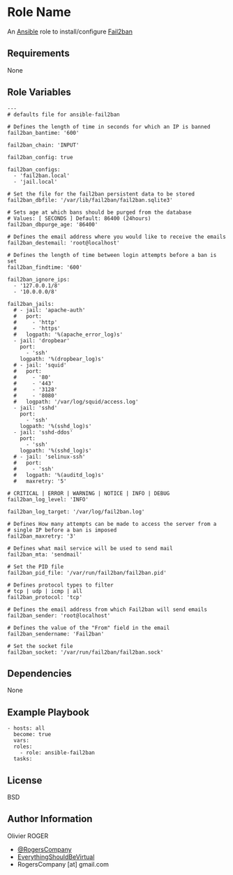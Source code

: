 Role Name
=========

An [Ansible] role to install/configure [Fail2ban]

Requirements
------------

None

Role Variables
--------------

```
---
# defaults file for ansible-fail2ban

# Defines the length of time in seconds for which an IP is banned
fail2ban_bantime: '600'

fail2ban_chain: 'INPUT'

fail2ban_config: true

fail2ban_configs:
  - 'fail2ban.local'
  - 'jail.local'

# Set the file for the fail2ban persistent data to be stored
fail2ban_dbfile: '/var/lib/fail2ban/fail2ban.sqlite3'

# Sets age at which bans should be purged from the database
# Values: [ SECONDS ] Default: 86400 (24hours)
fail2ban_dbpurge_age: '86400'

# Defines the email address where you would like to receive the emails
fail2ban_destemail: 'root@localhost'

# Defines the length of time between login attempts before a ban is set
fail2ban_findtime: '600'

fail2ban_ignore_ips:
  - '127.0.0.1/8'
  - '10.0.0.0/8'

fail2ban_jails:
  # - jail: 'apache-auth'
  #   port:
  #     - 'http'
  #     - 'https'
  #   logpath: '%(apache_error_log)s'
  - jail: 'dropbear'
    port:
      - 'ssh'
    logpath: '%(dropbear_log)s'
  # - jail: 'squid'
  #   port:
  #     - '80'
  #     - '443'
  #     - '3128'
  #     - '8080'
  #   logpath: '/var/log/squid/access.log'
  - jail: 'sshd'
    port:
      - 'ssh'
    logpath: '%(sshd_log)s'
  - jail: 'sshd-ddos'
    port:
      - 'ssh'
    logpath: '%(sshd_log)s'
  # - jail: 'selinux-ssh'
  #   port:
  #     - 'ssh'
  #   logpath: '%(auditd_log)s'
  #   maxretry: '5'

# CRITICAL | ERROR | WARNING | NOTICE | INFO | DEBUG
fail2ban_log_level: 'INFO'

fail2ban_log_target: '/var/log/fail2ban.log'

# Defines How many attempts can be made to access the server from a
# single IP before a ban is imposed
fail2ban_maxretry: '3'

# Defines what mail service will be used to send mail
fail2ban_mta: 'sendmail'

# Set the PID file
fail2ban_pid_file: '/var/run/fail2ban/fail2ban.pid'

# Defines protocol types to filter
# tcp | udp | icmp | all
fail2ban_protocol: 'tcp'

# Defines the email address from which Fail2ban will send emails
fail2ban_sender: 'root@localhost'

# Defines the value of the "From" field in the email
fail2ban_sendername: 'Fail2ban'

# Set the socket file
fail2ban_socket: '/var/run/fail2ban/fail2ban.sock'
```

Dependencies
------------

None

Example Playbook
----------------

```
- hosts: all
  become: true
  vars:
  roles:
    - role: ansible-fail2ban
  tasks:
```

License
-------

BSD

Author Information
------------------
Olivier ROGER
- [@RogersCompany]
- [EverythingShouldBeVirtual]
- RogersCompany [at] gmail.com

[@RogersCompany]: <https://www.twitter.com/RogersCompany>
[EverythingShouldBeVirtual]: <http://www.everythingshouldbevirtual.com>

[Ansible]: <https://www.ansible.com>
[Fail2ban]: <https://www.fail2ban.org>
